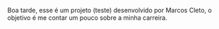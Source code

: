 Boa tarde, esse é um projeto (teste) desenvolvido por Marcos Cleto, o objetivo é me contar um pouco sobre a minha carreira.
